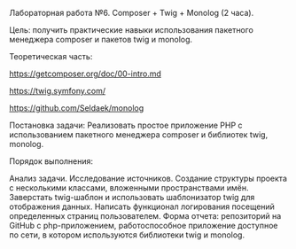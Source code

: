 Лабораторная работа №6. Composer + Twig + Monolog (2 часа).

Цель: получить практические навыки использования пакетного менеджера composer и пакетов twig и monolog.

Теоретическая часть:

https://getcomposer.org/doc/00-intro.md

https://twig.symfony.com/

https://github.com/Seldaek/monolog

Постановка задачи: Реализовать простое приложение PHP с использованием пакетного менеджера composer и библиотек twig, monolog.

Порядок выполнения:

Анализ задачи.
Исследование источников.
Создание структуры проекта с несколькими классами,
вложенными пространствами имён.
Заверстать twig-шаблон и использовать шаблонизатор twig для
отображения данных.
Написать функционал логирования посещений определенных
страниц пользователем.
Форма отчета: репозиторий на GitHub с php-приложением,
работоспособное приложение доступное по сети, в котором
используются библиотеки twig и monolog.
